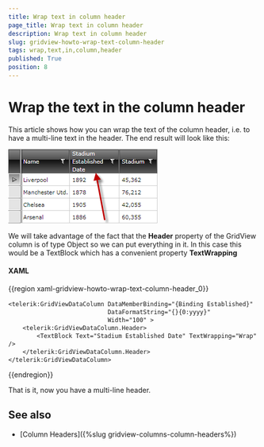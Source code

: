 ```yaml
---
title: Wrap text in column header
page_title: Wrap text in column header
description: Wrap text in column header
slug: gridview-howto-wrap-text-column-header
tags: wrap,text,in,column,header
published: True
position: 8
---
```


# Wrap the text in the column header

This article shows how you can wrap the text of the column header, i.e. to have a multi-line text in the header. The end result will look like this:

![](images/gridview_how_to_multiline_header.png)


We will take advantage of the fact that the __Header__ property of the GridView column is of type Object so we can put everything in it. In this case this would be a TextBlock which has a convenient property __TextWrapping__

#### __XAML__
{{region xaml-gridview-howto-wrap-text-column-header_0}}

	<telerik:GridViewDataColumn DataMemberBinding="{Binding Established}" 
	                            DataFormatString="{}{0:yyyy}"
	                            Width="100" >
	    <telerik:GridViewDataColumn.Header>
	        <TextBlock Text="Stadium Established Date" TextWrapping="Wrap" />
	    </telerik:GridViewDataColumn.Header>
	</telerik:GridViewDataColumn>
{{endregion}}

That is it, now you have a multi-line header. 

## See also
 * [Column Headers]({%slug gridview-columns-column-headers%})